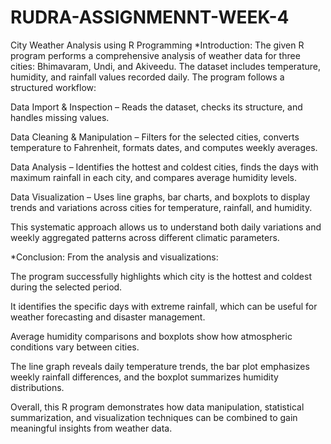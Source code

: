 # RUDRA-ASSIGNMENNT-WEEK-4
City Weather Analysis using R Programming
*Introduction:
The given R program performs a comprehensive analysis of weather data for three cities: Bhimavaram, Undi, and Akiveedu. The dataset includes temperature, humidity, and rainfall values recorded daily. The program follows a structured workflow:

Data Import & Inspection – Reads the dataset, checks its structure, and handles missing values.

Data Cleaning & Manipulation – Filters for the selected cities, converts temperature to Fahrenheit, formats dates, and computes weekly averages.

Data Analysis – Identifies the hottest and coldest cities, finds the days with maximum rainfall in each city, and compares average humidity levels.

Data Visualization – Uses line graphs, bar charts, and boxplots to display trends and variations across cities for temperature, rainfall, and humidity.

This systematic approach allows us to understand both daily variations and weekly aggregated patterns across different climatic parameters.

*Conclusion:
From the analysis and visualizations:

The program successfully highlights which city is the hottest and coldest during the selected period.

It identifies the specific days with extreme rainfall, which can be useful for weather forecasting and disaster management.

Average humidity comparisons and boxplots show how atmospheric conditions vary between cities.

The line graph reveals daily temperature trends, the bar plot emphasizes weekly rainfall differences, and the boxplot summarizes humidity distributions.

Overall, this R program demonstrates how data manipulation, statistical summarization, and visualization techniques can be combined to gain meaningful insights from weather data.
